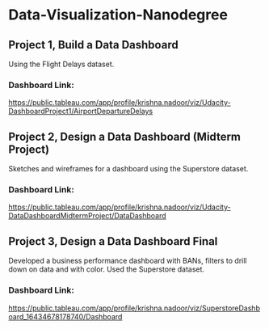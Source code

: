 # Data-Visualization-Nanodegree

## Project 1, Build a Data Dashboard
Using the Flight Delays dataset.
### Dashboard Link:
https://public.tableau.com/app/profile/krishna.nadoor/viz/Udacity-DashboardProject1/AirportDepartureDelays

## Project 2, Design a Data Dashboard (Midterm Project)
Sketches and wireframes for a dashboard using the Superstore dataset.
### Dashboard Link:
https://public.tableau.com/app/profile/krishna.nadoor/viz/Udacity-DataDashboardMidtermProject/DataDashboard

## Project 3, Design a Data Dashboard Final
Developed a business performance dashboard with BANs, filters to drill down on data and with color.
Used the Superstore dataset.
### Dashboard Link:
https://public.tableau.com/app/profile/krishna.nadoor/viz/SuperstoreDashboard_16434678178740/Dashboard




